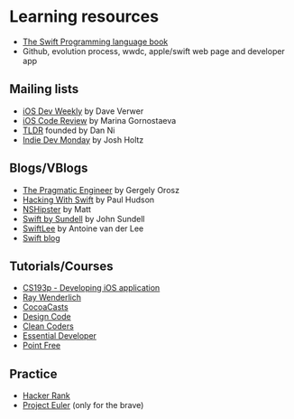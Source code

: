 # Learning resources
 - [The Swift Programming language book](https://docs.swift.org/swift-book/index.html)
- Github, evolution process, wwdc, apple/swift web page and developer app


## Mailing lists
* [iOS Dev Weekly](https://iosdevweekly.com) by Dave Verwer
* [iOS Code Review](https://newsletter.ioscodereview.com) by Marina Gornostaeva
* [TLDR](https://tldr.tech) founded by Dan Ni
* [Indie Dev Monday](https://indiedevmonday.com) by Josh Holtz

## Blogs/VBlogs
* [The Pragmatic Engineer](https://blog.pragmaticengineer.com/author/gergely/) by Gergely Orosz
* [Hacking With Swift](https://www.hackingwithswift.com/about) by Paul Hudson
* [NSHipster](https://nshipster.com) by Matt
* [Swift by Sundell](https://www.swiftbysundell.com) by John Sundell
* [SwiftLee](https://www.avanderlee.com) by Antoine van der Lee
* [Swift blog](https://www.swift.org/blog/)

## Tutorials/Courses
* [CS193p - Developing iOS application](https://cs193p.sites.stanford.edu)
* [Ray Wenderlich](https://www.raywenderlich.com)
* [CocoaCasts](https://cocoacasts.com) 
* [Design Code](https://designcode.io)
* [Clean Coders](https://cleancoders.com)
* [Essential Developer](https://www.essentialdeveloper.com)
* [Point Free](https://www.pointfree.co)


## Practice
* [Hacker Rank](https://www.hackerrank.com)
* [Project Euler](https://projecteuler.net) (only for the brave)
